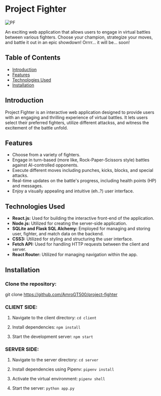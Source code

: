# Project Fighter

![PF](https://media1.giphy.com/media/lPwZcFRMGOFPO/200.webp?cid=ecf05e47b092blk66mf4m3hquexsdnllkdeto9cyiul38f5h&ep=v1_gifs_search&rid=200.webp&ct=g) 


An exciting web application that allows users to engage in virtual battles between various fighters. Choose your champion, strategize your moves, and battle it out in an epic showdown! Orrrr... it will be... soon!

## Table of Contents

- [Introduction](#introduction)
- [Features](#features)
- [Technologies Used](#technologies-used)
- [Installation](#installation)

## Introduction

Project Fighter is an interactive web application designed to provide users with an engaging and thrilling experience of virtual battles. It lets users select their preferred fighters, utilize different attackss, and witness the excitement of the battle unfold.

## Features

- Choose from a variety of fighters.
- Engage in turn-based (more like, Rock-Paper-Scissors style) battles against AI-controlled opponents.
- Execute different moves including punches, kicks, blocks, and special attacks.
- Real-time updates on the battle's progress, including health points (HP) and messages.
- Enjoy a visually appealing and intuitive (eh..?) user interface.

## Technologies Used

- **React.js:** Used for building the interactive front-end of the application.
- **Node.js:** Utilized for creating the server-side application.
- **SQLite and Flask SQL Alchemy:** Employed for managing and storing user, fighter, and match data on the backend.
- **CSS3:** Utilized for styling and structuring the user interface.
- **Fetch API:** Used for handling HTTP requests between the client and server.
- **React Router:** Utilized for managing navigation within the app.


## Installation
### Clone the repository:
   git clone https://github.com/AmroGT500/project-fighter

### CLIENT SIDE:
1. Navigate to the client directory:
    ``cd client``

2. Install dependencies:
    ``npm install``

3. Start the development server:
    ``npm start``

### SERVER SIDE:
1. Navigate to the server directory:
    ``cd server``

2. Install dependencies using Pipenv:
    ``pipenv install``

3. Activate the virtual environment:
    ``pipenv shell``

3. Start the server:
    ``python app.py``
